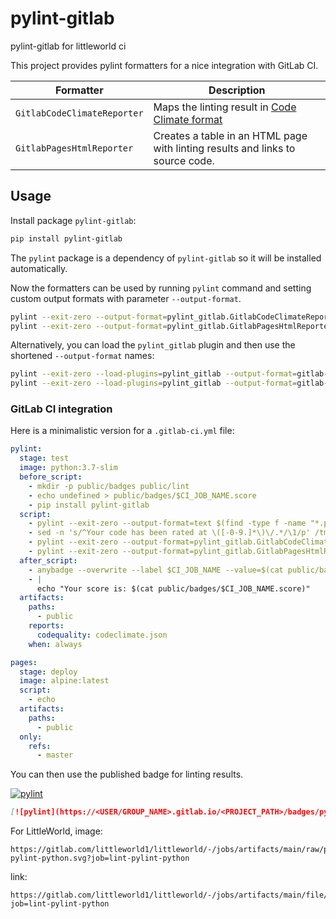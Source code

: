 # pylint-gitlab
pylint-gitlab for littleworld ci

This project provides pylint formatters for a nice integration with GitLab CI.

| Formatter | Description |
| --- | --- |
| `GitlabCodeClimateReporter` | Maps the linting result in [Code Climate format](https://docs.gitlab.com/ee/user/project/merge_requests/code_quality.html) |
| `GitlabPagesHtmlReporter` | Creates a table in an HTML page with linting results and links to source code. |

## Usage

Install package `pylint-gitlab`:

```sh
pip install pylint-gitlab
```

The `pylint` package is a dependency of `pylint-gitlab` so it will be installed automatically.

Now the formatters can be used by running `pylint` command and setting custom output formats with parameter `--output-format`.

```sh
pylint --exit-zero --output-format=pylint_gitlab.GitlabCodeClimateReporter . > codeclimate.json
pylint --exit-zero --output-format=pylint_gitlab.GitlabPagesHtmlReporter . > pylint.html
```

Alternatively, you can load the `pylint_gitlab` plugin and then use the shortened `--output-format` names:

```sh
pylint --exit-zero --load-plugins=pylint_gitlab --output-format=gitlab-codeclimate . > codeclimate.json
pylint --exit-zero --load-plugins=pylint_gitlab --output-format=gitlab-pages-html . > pylint.html
```

### GitLab CI integration

Here is a minimalistic version for a `.gitlab-ci.yml` file:
```yaml
pylint:
  stage: test
  image: python:3.7-slim
  before_script:
    - mkdir -p public/badges public/lint
    - echo undefined > public/badges/$CI_JOB_NAME.score
    - pip install pylint-gitlab
  script:
    - pylint --exit-zero --output-format=text $(find -type f -name "*.py" ! -path "**/.venv/**") | tee /tmp/pylint.txt
    - sed -n 's/^Your code has been rated at \([-0-9.]*\)\/.*/\1/p' /tmp/pylint.txt > public/badges/$CI_JOB_NAME.score
    - pylint --exit-zero --output-format=pylint_gitlab.GitlabCodeClimateReporter $(find -type f -name "*.py" ! -path "**/.venv/**") > codeclimate.json
    - pylint --exit-zero --output-format=pylint_gitlab.GitlabPagesHtmlReporter $(find -type f -name "*.py" ! -path "**/.venv/**") > public/lint/index.html
  after_script:
    - anybadge --overwrite --label $CI_JOB_NAME --value=$(cat public/badges/$CI_JOB_NAME.score) --file=public/badges/$CI_JOB_NAME.svg 4=red 6=orange 8=yellow 10=green
    - |
      echo "Your score is: $(cat public/badges/$CI_JOB_NAME.score)"
  artifacts:
    paths:
      - public
    reports:
      codequality: codeclimate.json
    when: always

pages:
  stage: deploy
  image: alpine:latest
  script:
    - echo
  artifacts:
    paths:
      - public
  only:
    refs:
      - master
```

You can then use the published badge for linting results.

[![pylint](https://smueller18.gitlab.io/pylint-gitlab/badges/pylint.svg)](https://smueller18.gitlab.io/pylint-gitlab/lint/)

```markdown
[![pylint](https://<USER/GROUP_NAME>.gitlab.io/<PROJECT_PATH>/badges/pylint.svg)](https://<USER/GROUP_NAME>.gitlab.io/<PROJECT_PATH>/lint/)
```

For LittleWorld, image:
```
https://gitlab.com/littleworld1/littleworld/-/jobs/artifacts/main/raw/public/badges/lint-pylint-python.svg?job=lint-pylint-python
```
link:
```
https://gitlab.com/littleworld1/littleworld/-/jobs/artifacts/main/file/public/lint/index.html?job=lint-pylint-python
```
